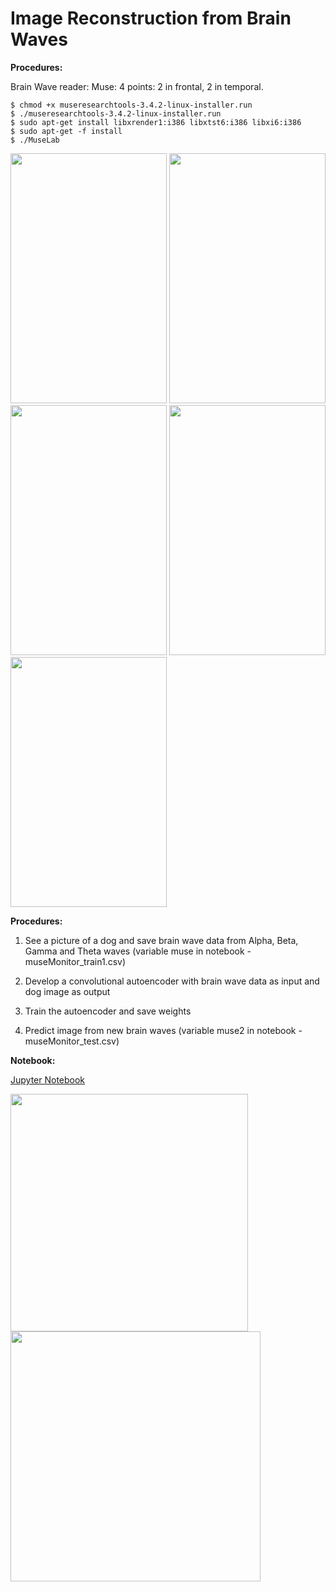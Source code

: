 # Image Reconstruction from Brain Waves  

<b>Procedures:</b>  

Brain Wave reader: Muse: 4 points: 2 in frontal, 2 in temporal.

```
$ chmod +x museresearchtools-3.4.2-linux-installer.run
$ ./museresearchtools-3.4.2-linux-installer.run
$ sudo apt-get install libxrender1:i386 libxtst6:i386 libxi6:i386
$ sudo apt-get -f install
$ ./MuseLab
```

<img src=https://github.com/RubensZimbres/Repo-2019/blob/master/Mind-Controlled-Apparatus/Pics/Muse_Monitor/Screenshot_20190610-164617_Muse%20Monitor.jpg width="250" height="400"> <img src=https://github.com/RubensZimbres/Repo-2019/blob/master/Mind-Controlled-Apparatus/Pics/Muse_Monitor/Screenshot_20190610-164542_Muse%20Monitor.jpg width="250" height="400"> <img src=https://github.com/RubensZimbres/Repo-2019/blob/master/Mind-Controlled-Apparatus/Pics/Muse_Monitor/Screenshot_20190610-164515_Muse%20Monitor.jpg width="250" height="400"> <img src=https://github.com/RubensZimbres/Repo-2019/blob/master/Mind-Controlled-Apparatus/Pics/Muse_Monitor/Screenshot_20190610-164341_Muse%20Monitor.jpg width="250" height="400"> <img src=https://github.com/RubensZimbres/Repo-2019/blob/master/Mind-Controlled-Apparatus/Pics/Muse_Monitor/Screenshot_20190610-161054_Muse%20Monitor.jpg width="250" height="400">   

<b>Procedures:</b>  

1. See a picture of a dog and save brain wave data from Alpha, Beta, Gamma and Theta waves (variable muse in notebook - museMonitor_train1.csv)  

2. Develop a convolutional autoencoder with brain wave data as input and dog image as output  

3. Train the autoencoder and save weights  

4. Predict image from new brain waves (variable muse2 in notebook - museMonitor_test.csv)    

<b>Notebook:</b>  

<a href="https://github.com/RubensZimbres/Repo-2019/blob/master/Mind-Controlled-Apparatus/Image-reconstruction-from-brain-waves/Muse_start_reconstruct.ipynb" target="_blank">Jupyter Notebook</a>

<img src=https://github.com/RubensZimbres/Repo-2019/blob/master/Mind-Controlled-Apparatus/Image-reconstruction-from-brain-waves/muse_dog.jpg width="380" height="380">       <img src=https://github.com/RubensZimbres/Repo-2019/blob/master/Mind-Controlled-Apparatus/Image-reconstruction-from-brain-waves/reconstruct.png width="400" height="400">
